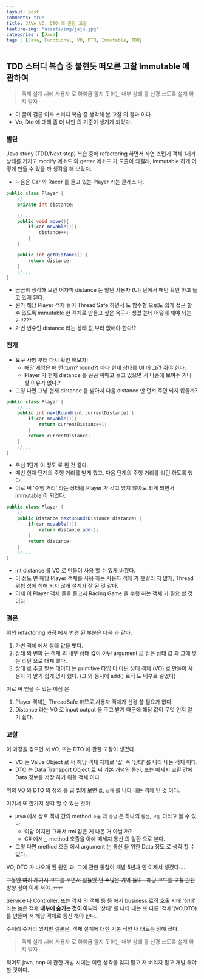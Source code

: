 ```yaml
---
layout: post
comments: true
title: JAVA VO, DTO 에 관한 고찰
feature-img: "assets/img/jeju.jpg"
categories : [Java]
tags : [Java, Functional, VO, DTO, Immutable, TDD]
---
```


## TDD 스터디 복습 중 불현듯 떠오른 고찰 Immutable 에 관하여

> 객체 설계 시에 사용자 로 하여금 알지 못하는 내부 상태 를 신경 쓰도록 설계 하지 말자

- 이 글의 결론 이자 스터디 복습 중 생각해 본 고찰 의 결과 이다.
- Vo, Dto 에 대해 좀 더 나만 의 기준이 생기게 되었다.

### 발단

Java study (TDD/Next step) 복습 중에 refactoring 하면서 자연 스럽게 객체 1개가 상태를 가지고 modify 메소드 와 getter 메소드 가 도출이 되길래, immutable 하게 어떻게 만들 수 있을 까 생각을 해 보았다.

- 다음은 Car 와 Racer 를 들고 있는 Player 라는 클래스 다.

```java
public class Player {
    //...
    private int distance;

    //...
    public void move(){
        if(car.movable()){
            distance++;
        }
    }

    public int getDistance() {
        return distance;
    }
    //...
}
```

- 곰곰히 생각해 보면 어차피 distance 는 말단 사용자 (UI) 단에서 매번 확인 하고 들고 있게 된다.
- 뭔가 해당 Player 객체 들이 Thread Safe 하면서 도 함수형 으로도 쉽게 접근 할 수 있도록 immutable 한 객체로 만들고 싶은 욕구가 생겼 는데 어떻게 해야 되는가!!???
- 가변 변수인 distance 라는 상태 값 부터 없애야 한다!?

### 전개

- 요구 사항 부터 다시 확인 해보자!
    - 해당 게임은 매 턴(turn? round?) 마다 현재 상태를 UI 에 그려 줘야 한다.
    - Player 가 현재 distance 를 꽁꽁 싸매고 들고 있으면 서 나중에 보여주 거나 할 이유가 없다.?
- 그렇 다면 그냥 현재 distance 를 받아서 다음 distance 만 던져 주면 되지 않을까?

```java
public class Player {
    //...
    public int nextRound(int currentDistance) {
        if(car.movable()){
            return currentDistance+1;
        }
        return currentDistance;
    }
    //...
}
```

- 우선 1단계 이 정도 로 된 것 같다.
- 매번 현재 단계의 주행 거리를 받게 했고, 다음 단계의 주행 거리를 리턴 하도록 했다.
- 이로 써 '주행 거리' 라는 상태를 Player 가 갖고 있지 않아도 되게 되면서 immutable 이 되었다.

```java
public class Player {
    //...
    public Distance nextRound(Distance distance) {
        if(car.movable()){
            return distance.add();
        }
        return distance;
    }
    //...
}
```

- int distance 를 VO 로 만들어 사용 할 수 있게 바꿨다.
- 이 정도 면 해당 Player 객체를 사용 하는 사용자 객체 가 헷갈리 지 않게, Thread 위험 성에 침해 되지 않게 설계가 잘 된 것 같다.
- 이제 이 Player 객체 들을 들고서 Racing Game 을 수행 하는 객체 가 필요 할 것 이다. 

### 결론

위의 refactoring 과정 에서 변경 된 부분은 다음 과 같다.

1. 가변 객체 에서 상태 값을 뺏다.
2. 상태 의 변화 는 객체 의 내부 상태 값이 아닌 argument 로 받은 상태 값 과 그에 맞는 리턴 으로 대체 했다.
3. 상태 로 주고 받는 데이터 는 primitive 타입 이 아닌 상태 객체 (VO) 로 만들어 사용자 가 알기 쉽게 명시 했다. (그 와 동시에 add() 로직 도 내부로 넣었다)
 
이로 써 얻을 수 있는 이점 은 
1. Player 객체는 ThreadSafe 하므로 사용자 객체가 신경 쓸 필요가 없다.
2. Distance 라는 VO 로 input output 을 주고 받기 때문에 해당 값이 무엇 인지 알 기 쉽다.

### 고찰

이 과정을 겪으면 서 VO, 또는 DTO 에 관한 고찰이 생겼다. 

- VO 는 Value Object 로 써 해당 객체 자체로 '값' 즉 '상태' 를 나타 내는 객체 이다.
- DTO 는 Data Transport Object 로 써 기본 개념인 통신, 또는 메세지 교환 간에 Data 정보를 저장 하기 위한 객체 이다.

위의 VO 와 DTO 의 정의 를 곱 씹어 보면 `값`, `상태` 를 나타 내는 객체 인 것 이다.

여기서 또 한가지 생각 할 수 있는 것이

- java 에서 상호 객체 간의 method `호출` 과 `응답` 은 하나의 `통신`, `교환` 이라고 볼 수 있다.
  - 여담 이지만 그래서 rmi 같은 게 나온 거 아닐 까?
  - C# 에서는 method 호출을 아예 메세지 통신 의 일환 으로 본다.
- 그렇 다면 method 호출 에서 argument 는 통신 을 위한 Data 정도 로 생각 할 수 있다.

VO, DTO 가 나오게 된 원인 과, 그에 관한 통찰이 개발 5년차 인 이제서 생겼다....

~~그동안 여러 레거시 코드를 보면서 힘들었 던 수많은 기억 들이.. 해당 코드를 고칠 만한 방향 성이 이제 서야..ㅠㅠ~~

Service 나 Controller, 또는 각자 의 객체 등 등 에서 business 로직 호출 시에 '상태' 라는 놈은 객체 **내부에 숨기는 것이 아니라** '상태' 를 나타 내는 또 다른 '객체'(VO,DTO) 를 만들어 서 해당 객체로 통신 해야 한다.

주저리 주저리 썼지만 결론은, 객체 설계에 대한 기본 적인 내 태도는 정해 졌다.

> 객체 설계 시에 사용자 로 하여금 알지 못하는 내부 상태 를 신경 쓰도록 설계 하지 말자

적어도 java, oop 에 관한 개발 시에는 이런 생각을 잊지 말고 져 버리지 말고 개발 해야 할 것이다.
